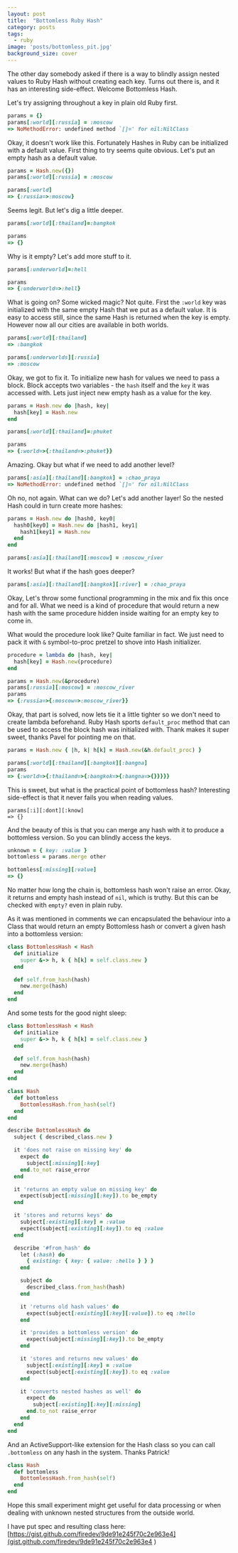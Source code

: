 ```yaml
---
layout: post
title:  "Bottomless Ruby Hash"
category: posts
tags:
  - ruby
image: 'posts/bottomless_pit.jpg'
background_size: cover
---
```

The other day somebody asked if there is a way to blindly assign nested values
to Ruby Hash without creating each key. Turns out there is, and it has an
interesting side-effect. Welcome Bottomless Hash.

Let's try assigning throughout a key in plain old Ruby first.

```ruby
params = {}
params[:world][:russia] = :moscow
=> NoMethodError: undefined method `[]=' for nil:NilClass
```

Okay, it doesn't work like this. Fortunately Hashes in Ruby can be initialized
with a default value. First thing to try seems quite obvious. Let's put an
empty hash as a default value.

```ruby
params = Hash.new({})
params[:world][:russia] = :moscow

params[:world]
=> {:russia=>:moscow}
```

Seems legit. But let's dig a little deeper.

```ruby
params[:world][:thailand]=:bangkok

params
=> {}
```

Why is it empty? Let's add more stuff to it.

```ruby
params[:underworld]=:hell

params
=> {:underworld=>:hell}
```

What is going on? Some wicked magic? Not quite. First the `:world` key was initialized
with the same empty Hash that we put as a default value. It is easy to access still,
since the same Hash is returned when the key is empty. However now all our cities
are available in both worlds.

```ruby
params[:world][:thailand]
=> :bangkok

params[:underworlds][:russia]
=> :moscow
```

Okay, we got to fix it. To initialize new hash for values we need to pass a block.
Block accepts two variables - the `hash` itself and the `key` it was accessed with.
Lets just inject new empty hash as a value for the key.

```ruby
params = Hash.new do |hash, key|
  hash[key] = Hash.new
end

params[:world][:thailand]=:phuket

params
=> {:world=>{:thailand=>:phuket}}
```

Amazing. Okay but what if we need to add another level?

```ruby
params[:asia][:thailand][:bangkok] = :chao_praya
=> NoMethodError: undefined method `[]=' for nil:NilClass
```

Oh no, not again. What can we do? Let's add another layer! So the nested Hash
could in turn create more hashes:

```ruby
params = Hash.new do |hash0, key0|
  hash0[key0] = Hash.new do |hash1, key1|
    hash1[key1] = Hash.new
  end
end

params[:asia][:thailand][:moscow] = :moscow_river
```
It works! But what if the hash goes deeper?

```ruby
params[:asia][:thailand][:bangkok][:river] = :chao_praya
```

Okay, Let's throw some functional programming in the mix and fix
this once and for all. What we need is a kind of procedure that would return a new
hash with the same procedure hidden inside waiting for an empty key to come in.

What would the procedure look like? Quite familiar in fact. We just need to
pack it with `&` symbol-to-proc pretzel to shove into Hash initializer.

```ruby
procedure = lambda do |hash, key|
  hash[key] = Hash.new(procedure)
end

params = Hash.new(&procedure)
params[:russia][:moscow] = :moscow_river
params
=> {:russia=>{:moscow=>:moscow_river}}
```

Okay, that part is solved, now lets tie it a little tighter so we don't need to
create lambda beforehand. Ruby Hash sports `default_proc` method that can
be used to access the block hash was initialized with. Thank makes it super sweet,
thanks Pavel for pointing me on that.

```ruby
params = Hash.new { |h, k| h[k] = Hash.new(&h.default_proc) }

params[:world][:thailand][:bangkok][:bangna]
params
=> {:world=>{:thailand=>{:bangkok=>{:bangna=>{}}}}}
```

This is sweet, but what is the practical point of bottomless hash? Interesting
side-effect is that it never fails you when reading values.

```ruy
params[:i][:dont][:know]
=> {}
```

And the beauty of this is that you can merge any hash with it to produce
a bottomless version. So you can blindly access the keys.

```ruby
unknown = { key: :value }
bottomless = params.merge other

bottomless[:missing][:value]
=> {}
```

No matter how long the chain is, bottomless hash won't raise an error. Okay, it returns
and empty hash instead of `nil`, which is truthy. But this can be checked with
`empty?` even in plain ruby.

As it was mentioned in comments we can encapsulated the behaviour into a Class that would
return an empty Bottomless hash or convert a given hash into a bottomless version:

```ruby
class BottomlessHash < Hash
  def initialize
    super &-> h, k { h[k] = self.class.new }
  end

  def self.from_hash(hash)
    new.merge(hash)
  end
end
```

And some tests for the good night sleep:

```ruby
class BottomlessHash < Hash
  def initialize
    super &-> h, k { h[k] = self.class.new }
  end

  def self.from_hash(hash)
    new.merge(hash)
  end
end

class Hash
  def bottomless
    BottomlessHash.from_hash(self)
  end
end

describe BottomlessHash do
  subject { described_class.new }

  it 'does not raise on missing key' do
    expect do
      subject[:missing][:key]
    end.to_not raise_error
  end

  it 'returns an empty value on missing key' do
    expect(subject[:missing][:key]).to be_empty
  end

  it 'stores and returns keys' do
    subject[:existing][:key] = :value
    expect(subject[:existing][:key]).to eq :value
  end

  describe '#from_hash' do
    let (:hash) do
      { existing: { key: { value: :hello } } }
    end

    subject do
      described_class.from_hash(hash)
    end

    it 'returns old hash values' do
      expect(subject[:existing][:key][:value]).to eq :hello
    end

    it 'provides a bottomless version' do
      expect(subject[:missing][:key]).to be_empty
    end

    it 'stores and returns new values' do
      subject[:existing][:key] = :value
      expect(subject[:existing][:key]).to eq :value
    end

    it 'converts nested hashes as well' do
      expect do
        subject[:existing][:key][:missing]
      end.to_not raise_error
    end
  end
end

```

And an ActiveSupport-like extension for the Hash class so you can call `.bottomless` on
any hash in the system. Thanks Patrick!

```ruby
class Hash
  def bottomless
    BottomlessHash.from_hash(self)
  end
end
```

Hope this small experiment might get useful for data processing or when dealing with unknown
nested structures from the outside world.

I have put spec and resulting class here:
[https://gist.github.com/firedev/9de91e245f70c2e963e4](gist.github.com/firedev/9de91e245f70c2e963e4 )
